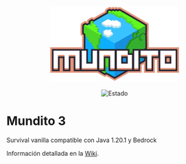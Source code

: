 <p align="center">
  <img src="https://raw.githubusercontent.com/mochos/mundito.github.io/main/_marca/Mundito-logo-300.png" alt="Logo" width="300" /><br><br>
  <img src="https://img.shields.io/endpoint?url=https%3A%2F%2Fminecraft-server-status-badge.vercel.app%2Fapi%2Fserver%2Fmundito.mochos.xyz%3Fport%3D25565&style=for-the-badge" alt="Estado"/>
  
</p>

# Mundito 3

Survival vanilla compatible con Java 1.20.1 y Bedrock

Información detallada en la [Wiki](https://github.com/mochos/mundito.github.io/wiki).
